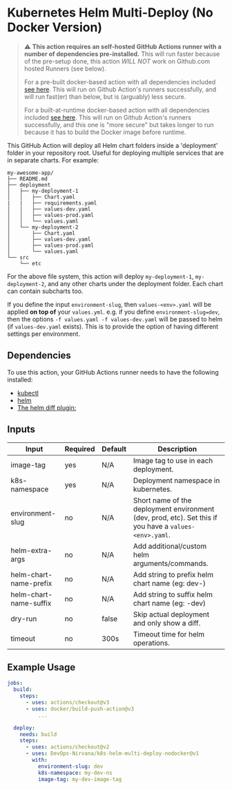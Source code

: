 # Kubernetes Helm Multi-Deploy (No Docker Version)

> :warning: **This action requires an self-hosted GitHub Actions runner with a number of dependencies pre-installed.**  This will run faster because of the pre-setup done, this action *WILL NOT* work on Github.com hosted Runners (see below).
>
> For a pre-built docker-based action with all dependencies included [see here](https://github.com/DevOps-Nirvana/aws-helm-multi-deploy-prebuilt).  This will run on Github Action's runners successfully, and will run fast(er) than below, but is (arguably) less secure.
>
> For a built-at-runtime docker-based action with all dependencies included [see here](https://github.com/DevOps-Nirvana/aws-helm-multi-deploy).  This will run on Github Action's runners successfully, and this one is "more secure" but takes longer to run because it has to build the Docker image before runtime.

This GitHub Action will deploy all Helm chart folders inside a 'deployment' folder in your repository root. Useful for deploying multiple services that are in separate charts. For example:

```
my-awesome-app/
├── README.md
├── deployment
│   ├── my-deployment-1
│   │   ├── Chart.yaml
|   |   ├── requirements.yaml
│   │   ├── values-dev.yaml
│   │   ├── values-prod.yaml
│   │   └── values.yaml
│   └── my-deployment-2
│       ├── Chart.yaml
│       ├── values-dev.yaml
│       ├── values-prod.yaml
│       └── values.yaml
└── src
    └── etc
```

For the above file system, this action will deploy `my-deployment-1`, `my-deployment-2`, and any other charts under the deployment folder. Each chart can contain subcharts too.

If you define the input `environment-slug`, then `values-<env>.yaml` will be applied **on top of** your `values.yml`. e.g. if you define `environment-slug=dev`, then the options `-f values.yaml -f values-dev.yaml` will be passed to helm (if `values-dev.yaml` exists). This is to provide the option of having different settings per environment.

## Dependencies

To use this action, your GitHub Actions runner needs to have the following installed:

- [kubectl](https://kubernetes.io/docs/tasks/tools/)
- [helm](https://helm.sh/)
- [The helm diff plugin: ](https://github.com/databus23/helm-diff)


## Inputs

| **Input**              | **Required** | **Default** | **Description**                                                                                        |
|------------------------|--------------|-------------|--------------------------------------------------------------------------------------------------------|
| image-tag              | yes          | N/A         | Image tag to use in each deployment.                                                                   |
| k8s-namespace          | yes          | N/A         | Deployment namespace in kubernetes.                                                                    |
| environment-slug       | no           | N/A         | Short name of the deployment environment (dev, prod, etc). Set this if you have a `values-<env>.yaml`. |
| helm-extra-args        | no           | N/A         | Add additional/custom helm arguments/commands.                                                         |
| helm-chart-name-prefix | no           | N/A         | Add string to prefix helm chart name (eg: dev-)                                                        |
| helm-chart-name-suffix | no           | N/A         | Add string to suffix helm chart name (eg: -dev)                                                        |
| dry-run                | no           | false       | Skip actual deployment and only show a diff.                                                           |
| timeout                | no           | 300s        | Timeout time for helm operations.                                                                      |

## Example Usage

```yaml
jobs:
  build:
    steps:
      - uses: actions/checkout@v3
      - uses: docker/build-push-action@v3
          ...

  deploy:
    needs: build
    steps:
      - uses: actions/checkout@v2
      - uses: DevOps-Nirvana/k8s-helm-multi-deploy-nodocker@v1
        with:
          environment-slug: dev
          k8s-namespace: my-dev-ns
          image-tag: my-dev-image-tag
```
